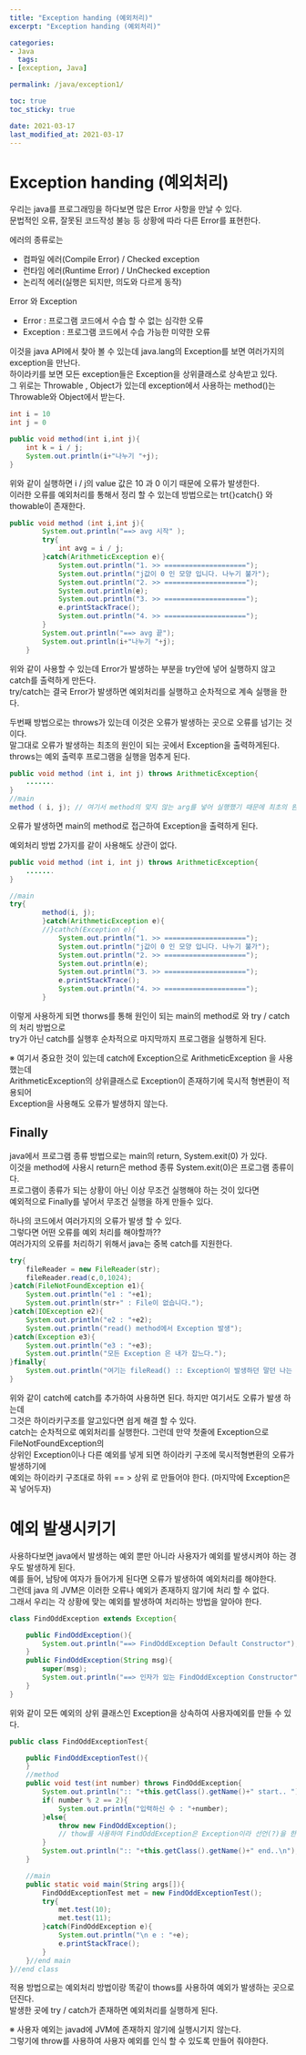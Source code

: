 ```yaml
---
title: "Exception handing (예외처리)"
excerpt: "Exception handing (예외처리)"

categories:
- Java
  tags:
- [exception, Java]

permalink: /java/exception1/

toc: true
toc_sticky: true

date: 2021-03-17
last_modified_at: 2021-03-17
---
```

# Exception handing (예외처리)

우리는 java를 프로그래밍을 하다보면 많은 Error 사항을 만날 수 있다.  
문법적인 오류, 잘못된 코드작성 불능 등 상황에 따라 다른 Error를 표현한다.

에러의 종류로는

- 컴파일 에러(Compile Error) / Checked exception
- 런타임 에러(Runtime Error) / UnChecked exception
- 논리적 에러(실행은 되지만, 의도와 다르게 동작)

Error 와 Exception

- Error : 프로그램 코드에서 수습 할 수 없는 심각한 오류
- Exception : 프로그램 코드에서 수습 가능한 미약한 오류

이것을 java API에서 찾아 볼 수 있는데 java.lang의 Exception를 보면 여러가지의 exception을 만난다.  
하이라키를 보면 모든 exception들은 Exception을 상위클래스로 상속받고 있다.  
그 위로는 Throwable , Object가 있는데 exception에서 사용하는 method()는  
Throwable와 Object에서 받는다.

```java
int i = 10
int j = 0

public void method(int i,int j){
    int k = i / j;
    System.out.println(i+"나누기 "+j);
}
```

위와 같이 실행하면 i / j의 value 값은 10 과 0 이기 때문에 오류가 발생한다.  
이러한 오류를 예외처리를 통해서 정리 할 수 있는데 방법으로는 trt{}catch{} 와 thowable이 존재한다.

```java
public void method (int i,int j){
		System.out.println("==> avg 시작" );
		try{
			int avg = i / j;
		}catch(ArithmeticException e){
			System.out.println("1. >> ====================");
			System.out.println("j값이 0 인 모양 입니다. 나누기 불가");
			System.out.println("2. >> ====================");
			System.out.println(e);
			System.out.println("3. >> ====================");
			e.printStackTrace();
			System.out.println("4. >> ====================");
		}
		System.out.println("==> avg 끝");
		System.out.println(i+"나누기 "+j);
	}
```

위와 같이 사용할 수 있는데 Error가 발생하는 부분을 try안에 넣어 실행하지 않고 catch를 출력하게 만든다.  
try/catch는 결국 Error가 발생하면 예외처리를 실행하고 순차적으로 계속 실행을 한다.

두번째 방법으로는 throws가 있는데 이것은 오류가 발생하는 곳으로 오류를 넘기는 것이다.  
말그대로 오류가 발생하는 최초의 원인이 되는 곳에서 Exception을 출력하게된다.  
throws는 예외 출력후 프로그램을 실행을 멈추게 된다.

```java
public void method (int i, int j) throws ArithmeticException{
    .......
}
//main
method ( i, j); // 여기서 method의 맞지 않는 arg를 넣어 실행했기 때문에 최초의 원인
```

오류가 발생하면 main의 method로 접근하여 Exception을 출력하게 된다.

예외처리 방법 2가지를 같이 사용해도 상관이 없다.

```java
public void method (int i, int j) throws ArithmeticException{
    .......
}

//main
try{
    	method(i, j);
        }catch(ArithmeticException e){
        //}cathch(Exception e){
        	System.out.println("1. >> ====================");
            System.out.println("j값이 0 인 모양 입니다. 나누기 불가");
            System.out.println("2. >> ====================");
	        System.out.println(e);
        	System.out.println("3. >> ====================");
            e.printStackTrace();
        	System.out.println("4. >> ====================");
        }
```

이렇게 사용하게 되면 thorws를 통해 원인이 되는 main의 method로 와 try / catch 의 처리 방법으로  
try가 아닌 catch를 실행후 순차적으로 마지막까지 프로그램을 실행하게 된다.

※ 여기서 중요한 것이 있는데 catch에 Exception으로 ArithmeticException 을 사용 했는데  
ArithmeticException의 상위클래스로 Exception이 존재하기에 묵시적 형변환이 적용되어  
Exception을 사용해도 오류가 발생하지 않는다.

## Finally

java에서 프로그램 종류 방법으로는 main의 return, System.exit(0) 가 있다.  
이것을 method에 사용시 return은 method 종류 System.exit(0)은 프로그램 종류이다.  
프로그램이 종류가 되는 상황이 아닌 이상 무조건 실행해야 하는 것이 있다면  
예외적으로 Finally를 넣어서 무조건 실행을 하게 만들수 있다.

하나의 코드에서 여러가지의 오류가 발생 할 수 있다.  
그렇다면 어떤 오류를 예외 처리를 해야할까??  
여러가지의 오류를 처리하기 위해서 java는 중복 catch를 지원한다.

```java
try{
    fileReader = new FileReader(str);
    fileReader.read(c,0,1024);
}catch(FileNotFoundException e1){
    System.out.println("e1 : "+e1);
    System.out.println(str+" : File이 없습니다.");
}catch(IOException e2){
    System.out.println("e2 : "+e2);
    System.out.println("read() method에서 Exception 발생");
}catch(Exception e3){
    System.out.println("e3 : "+e3);
    System.out.println("모든 Exception 은 내가 잡느다.");
}finally{
    System.out.println("여기는 fileRead() :: Exception이 발생하던 말던 나는 실행");
}
```

위와 같이 catch에 catch를 추가하여 사용하면 된다. 하지만 여기서도 오류가 발생 하는데  
그것은 하이라키구조를 알고있다면 쉽게 해결 할 수 있다.  
catch는 순차적으로 예외처리를 실행한다. 그런데 만약 첫줄에 Exception으로 FileNotFoundException의  
상위인 Exception이나 다른 예외를 넣게 되면 하이라키 구조에 묵시적형변환의 오류가 발생하기에  
예외는 하이라키 구조대로 하위 == > 상위 로 만들어야 한다. (마지막에 Exception은 꼭 넣어두자)

# 예외 발생시키기

사용하다보면 java에서 발생하는 예외 뿐만 아니라 사용자가 예외를 발생시켜야 하는 경우도 발생하게 된다.  
예를 들어, 남탕에 여자가 들어가게 된다면 오류가 발생하여 예외처리를 해야한다.  
그런데 java 의 JVM은 이러한 오류나 예외가 존재하지 않기에 처리 할 수 없다.  
그래서 우리는 각 상황에 맞는 예외를 발생하여 처리하는 방법을 알아야 한다.

```java
class FindOddException extends Exception{

	public FindOddException(){
		System.out.println("==> FindOddException Default Constructor");
	}
	public FindOddException(String msg){
		super(msg);
		System.out.println("==> 인자가 있는 FindOddException Constructor");
	}
}
```

위와 같이 모든 예외의 상위 클래스인 Exception을 상속하여 사용자예외를 만들 수 있다.

```java
public class FindOddExceptionTest{

	public FindOddExceptionTest(){
	}
    //method
	public void test(int number) throws FindOddException{
		System.out.println(":: "+this.getClass().getName()+" start.. ");
		if( number % 2 == 2){
			System.out.println("입력하신 수 : "+number);
		}else{
			throw new FindOddException();
			// thow를 사용하여 FindOddException은 Exception이라 선언(?)을 한다.
		}
		System.out.println(":: "+this.getClass().getName()+" end..\n");
	}

    //main
	public static void main(String args[]){
		FindOddExceptionTest met = new FindOddExceptionTest();
		try{
			met.test(10);
			met.test(11);
		}catch(FindOddException e){
			System.out.println("\n e : "+e);
			e.printStackTrace();
		}
	}//end main
}//end class
```

적용 방법으로는 예외처리 방법이랑 똑같이 thows를 사용하여 예외가 발생하는 곳으로 던진다.  
발생한 곳에 try / catch가 존재하면 예외처리를 실행하게 된다.

※ 사용자 예외는 javad에 JVM에 존재하지 않기에 실행시기지 않는다.  
 그렇기에 throw를 사용하여 사용자 예외를 인식 할 수 있도록 만들어 줘야한다.
